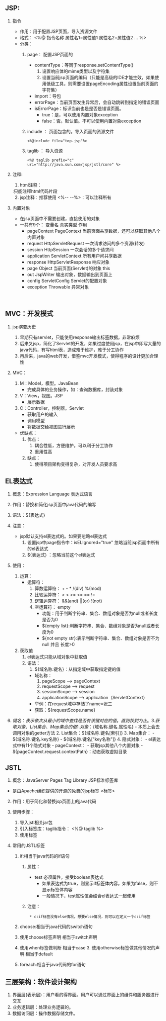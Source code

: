 ## JSP:
1. 指令
	* 作用：用于配置JSP页面，导入资源文件
	* 格式：
		<%@ 指令名称 属性名1=属性值1 属性名2=属性值2 ... %>
	* 分类：
		1. page： 配置JSP页面的
			* contentType：等同于response.setContentType()
				1. 设置响应体的mime类型以及字符集
				2. 设置当前jsp页面的编码（只能是高级的IDE才能生效，如果使用低级工具，则需要设置pageEncoding属性设置当前页面的字符集）
			* import：导包
			* errorPage：当前页面发生异常后，会自动跳转到指定的错误页面
			* isErrorPage：标识当前也是是否是错误页面。
				* true：是，可以使用内置对象exception
				* false：否。默认值。不可以使用内置对象exception
			
		2. include	： 页面包含的。导入页面的资源文件
		
		   `<%@include file="top.jsp"%>`
		
		3. taglib	： 导入资源
		
		   `<%@ taglib prefix="c" uri="http://java.sun.com/jsp/jstl/core" %>`
	
2. 注释:
   1. html注释：
     <!-- -->:只能注释html代码片段
   2. jsp注释：推荐使用
     <%-- --%>：可以注释所有

3. 内置对象
	* 在jsp页面中不需要创建，直接使用的对象
	* 一共有9个：
			变量名					                  真实类型						                                 作用
		* pageContext				PageContext					   当前页面共享数据，还可以获取其他八个内置对象
		* request					     HttpServletRequest			一次请求访问的多个资源(转发)
		* session					     HttpSession					      一次会话的多个请求间
		* application				  ServletContext				     所有用户间共享数据
		* response					 HttpServletResponse		  响应对象
		* page						    Object						             当前页面(Servlet)的对象  this
		* out						       JspWriter					            输出对象，数据输出到页面上
		* config					      ServletConfig				         Servlet的配置对象
		* exception				   Throwable					          异常对象


​	

## MVC：开发模式

1. jsp演变历史
	1. 早期只有servlet，只能使用response输出标签数据，非常麻烦
	2. 后来又jsp，简化了Servlet的开发，如果过度使用jsp，在jsp中即写大量的java代码，有写html表，造成难于维护，难于分工协作
	3. 再后来，java的web开发，借鉴mvc开发模式，使得程序的设计更加合理性

2. MVC：
	1. M：Model，模型。JavaBean
		* 完成具体的业务操作，如：查询数据库，封装对象
	2. V：View，视图。JSP
		* 展示数据
	3. C：Controller，控制器。Servlet
		* 获取用户的输入
		* 调用模型
		* 将数据交给视图进行展示
	
	- 优缺点：
	  1. 优点：
	     1. 耦合性低，方便维护，可以利于分工协作
	     2. 重用性高
	  2. 缺点：
	     1. 使得项目架构变得复杂，对开发人员要求高

## EL表达式
1. 概念：Expression Language 表达式语言
2. 作用：替换和简化jsp页面中java代码的编写
3. 语法：${表达式}
4. 注意：
	* jsp默认支持el表达式的。如果要忽略el表达式
		1. 设置jsp中page指令中：isELIgnored="true" 忽略当前jsp页面中所有的el表达式
		2. \${表达式} ：忽略当前这个el表达式

5. 使用：
	1. 运算：
		* 运算符：
			1. 算数运算符： + - * /(div) %(mod)
			2. 比较运算符： > < >= <= == !=
			3. 逻辑运算符： &&(and) ||(or) !(not)
			4. 空运算符： empty
				* 功能：用于判断字符串、集合、数组对象是否为null或者长度是否为0
				* ${empty list}:判断字符串、集合、数组对象是否为null或者长度为0
				* ${not empty str}:表示判断字符串、集合、数组对象是否不为null 并且 长度>0
	2. 获取值
		1. el表达式只能从域对象中获取值
		2. 语法：
			1. ${域名称.键名}：从指定域中获取指定键的值
			  * 域名称：
			  	1. pageScope		--> pageContext
			  	2. requestScope 	--> request
			  	3. sessionScope 	--> session
			  	4. applicationScope --> application（ServletContext）
			  * 举例：在request域中存储了name=张三
			  * 获取：${requestScope.name}
2. ${键名}：表示依次从最小的域中查找是否有该键对应的值，直到找到为止。
	3. 获取对象、List集合、Map集合的值
	      1. 对象：${域名称.键名.属性名}
	         - 本质上会去调用对象的getter方法
	   2. List集合：${域名称.键名[索引]}
	   3. Map集合：
	      - ${域名称.键名.key名称}
	      - ${域名称.键名["key名称"]}
	4. 隐式对象：
	   - el表达式中有11个隐式对象
	   - pageContext：
	     - 获取jsp其他八个内置对象
	     - ${pageContext.request.contextPath}：动态获取虚拟目录

## JSTL
1. 概念：JavaServer Pages Tag Library  JSP标准标签库
	
* 是由Apache组织提供的开源的免费的jsp标签		<标签>
	
2. 作用：用于简化和替换jsp页面上的java代码		

3. 使用步骤：
	1. 导入jstl相关jar包
	2. 引入标签库：taglib指令：  <%@ taglib %>
	3. 使用标签

4. 常用的JSTL标签
	1. if:相当于java代码的if语句
		1. 属性：
            * test 必须属性，接受boolean表达式
                * 如果表达式为true，则显示if标签体内容，如果为false，则不显示标签体内容
                * 一般情况下，test属性值会结合el表达式一起使用
   		
      	 2. 注意：
	   
	    		 * c:if标签没有else情况，想要else情况，则可以在定义一个c:if标签
   2. choose:相当于java代码的switch语句
   	1. 使用choose标签声明         			相当于switch声明
     2. 使用when标签做判断         			相当于case
	     3. 使用otherwise标签做其他情况的声明    	相当于default

	3. foreach:相当于java代码的for语句
	

## 三层架构：软件设计架构
1. 界面层(表示层)：用户看的得界面。用户可以通过界面上的组件和服务器进行交互
2. 业务逻辑层：处理业务逻辑的。
3. 数据访问层：操作数据存储文件。




















